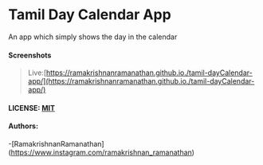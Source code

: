 # Tamil Day Calendar App

An app which simply shows the day in the calendar

#### Screenshots

>Live:[https://ramakrishnanramanathan.github.io./tamil-dayCalendar-app/](https://ramakrishnanramanathan.github.io./tamil-dayCalendar-app/)

#### LICENSE: [MIT](./LICENSE)

#### Authors:
-[RamakrishnanRamanathan]
(https://www.instagram.com/ramakrishnan_ramanathan)